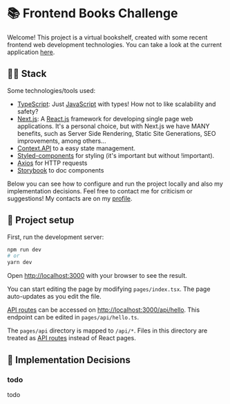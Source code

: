 # 📚 Frontend Books Challenge
Welcome! This project is a virtual bookshelf, created with some recent frontend web development technologies. You can take a look at the current application [here](https://bookschallenge.vercel.app/). 

## 👨‍💻 Stack
Some technologies/tools used:
- [TypeScript](https://www.typescriptlang.org/): Just [JavaScript](https://www.javascript.com/) with types! How not to like scalability and safety?
- [Next.js](https://nextjs.org/): A [React.js](https://reactjs.org/) framework for developing single page web applications. It's a personal choice, but with Next.js we have MANY benefits, such as Server Side Rendering, Static Site Generations, SEO improvements, among others...
- [Context.API](https://reactjs.org/docs/context.html) to a easy state management.
- [Styled-components](https://styled-components.com/) for styling (it's important but without !important).
- [Axios](https://github.com/axios/axios) for HTTP requests
- [Storybook](https://storybook.js.org/) to doc components

Below you can see how to configure and run the project locally and also my implementation decisions. Feel free to contact me for criticism or suggestions! My contacts are on my [profile](https://github.com/jeanGeorge).

## 🔧 Project setup
First, run the development server:

```bash
npm run dev
# or
yarn dev
```

Open [http://localhost:3000](http://localhost:3000) with your browser to see the result.

You can start editing the page by modifying `pages/index.tsx`. The page auto-updates as you edit the file.

[API routes](https://nextjs.org/docs/api-routes/introduction) can be accessed on [http://localhost:3000/api/hello](http://localhost:3000/api/hello). This endpoint can be edited in `pages/api/hello.ts`.

The `pages/api` directory is mapped to `/api/*`. Files in this directory are treated as [API routes](https://nextjs.org/docs/api-routes/introduction) instead of React pages.

## 🤔 Implementation Decisions
### todo
todo
